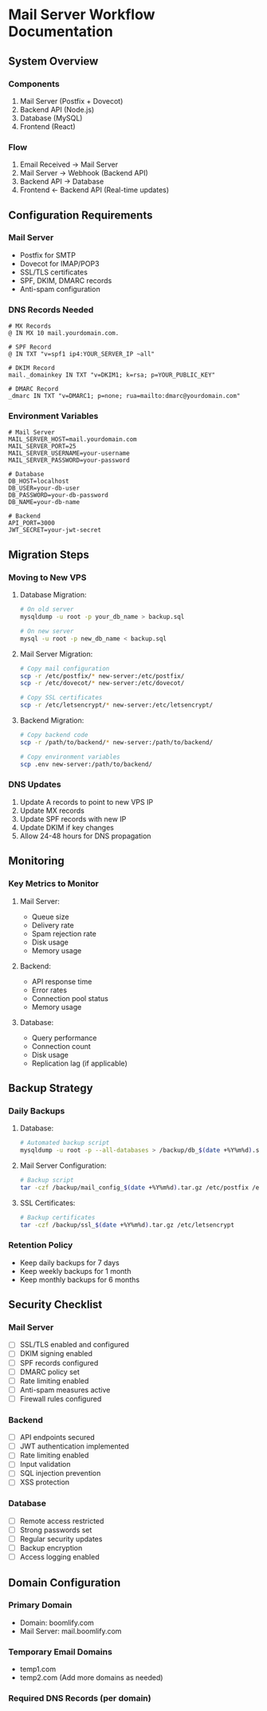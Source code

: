 # Mail Server Workflow Documentation

## System Overview

### Components
1. Mail Server (Postfix + Dovecot)
2. Backend API (Node.js)
3. Database (MySQL)
4. Frontend (React)

### Flow
1. Email Received → Mail Server
2. Mail Server → Webhook (Backend API)
3. Backend API → Database
4. Frontend ← Backend API (Real-time updates)

## Configuration Requirements

### Mail Server
- Postfix for SMTP
- Dovecot for IMAP/POP3
- SSL/TLS certificates
- SPF, DKIM, DMARC records
- Anti-spam configuration

### DNS Records Needed
```
# MX Records
@ IN MX 10 mail.yourdomain.com.

# SPF Record
@ IN TXT "v=spf1 ip4:YOUR_SERVER_IP ~all"

# DKIM Record
mail._domainkey IN TXT "v=DKIM1; k=rsa; p=YOUR_PUBLIC_KEY"

# DMARC Record
_dmarc IN TXT "v=DMARC1; p=none; rua=mailto:dmarc@yourdomain.com"
```

### Environment Variables
```
# Mail Server
MAIL_SERVER_HOST=mail.yourdomain.com
MAIL_SERVER_PORT=25
MAIL_SERVER_USERNAME=your-username
MAIL_SERVER_PASSWORD=your-password

# Database
DB_HOST=localhost
DB_USER=your-db-user
DB_PASSWORD=your-db-password
DB_NAME=your-db-name

# Backend
API_PORT=3000
JWT_SECRET=your-jwt-secret
```

## Migration Steps

### Moving to New VPS
1. Database Migration:
   ```bash
   # On old server
   mysqldump -u root -p your_db_name > backup.sql
   
   # On new server
   mysql -u root -p new_db_name < backup.sql
   ```

2. Mail Server Migration:
   ```bash
   # Copy mail configuration
   scp -r /etc/postfix/* new-server:/etc/postfix/
   scp -r /etc/dovecot/* new-server:/etc/dovecot/
   
   # Copy SSL certificates
   scp -r /etc/letsencrypt/* new-server:/etc/letsencrypt/
   ```

3. Backend Migration:
   ```bash
   # Copy backend code
   scp -r /path/to/backend/* new-server:/path/to/backend/
   
   # Copy environment variables
   scp .env new-server:/path/to/backend/
   ```

### DNS Updates
1. Update A records to point to new VPS IP
2. Update MX records
3. Update SPF records with new IP
4. Update DKIM if key changes
5. Allow 24-48 hours for DNS propagation

## Monitoring

### Key Metrics to Monitor
1. Mail Server:
   - Queue size
   - Delivery rate
   - Spam rejection rate
   - Disk usage
   - Memory usage

2. Backend:
   - API response time
   - Error rates
   - Connection pool status
   - Memory usage

3. Database:
   - Query performance
   - Connection count
   - Disk usage
   - Replication lag (if applicable)

## Backup Strategy

### Daily Backups
1. Database:
   ```bash
   # Automated backup script
   mysqldump -u root -p --all-databases > /backup/db_$(date +%Y%m%d).sql
   ```

2. Mail Server Configuration:
   ```bash
   # Backup script
   tar -czf /backup/mail_config_$(date +%Y%m%d).tar.gz /etc/postfix /etc/dovecot
   ```

3. SSL Certificates:
   ```bash
   # Backup certificates
   tar -czf /backup/ssl_$(date +%Y%m%d).tar.gz /etc/letsencrypt
   ```

### Retention Policy
- Keep daily backups for 7 days
- Keep weekly backups for 1 month
- Keep monthly backups for 6 months

## Security Checklist

### Mail Server
- [ ] SSL/TLS enabled and configured
- [ ] DKIM signing enabled
- [ ] SPF records configured
- [ ] DMARC policy set
- [ ] Rate limiting enabled
- [ ] Anti-spam measures active
- [ ] Firewall rules configured

### Backend
- [ ] API endpoints secured
- [ ] JWT authentication implemented
- [ ] Rate limiting enabled
- [ ] Input validation
- [ ] SQL injection prevention
- [ ] XSS protection

### Database
- [ ] Remote access restricted
- [ ] Strong passwords set
- [ ] Regular security updates
- [ ] Backup encryption
- [ ] Access logging enabled

## Domain Configuration

### Primary Domain
- Domain: boomlify.com
- Mail Server: mail.boomlify.com

### Temporary Email Domains
- temp1.com
- temp2.com
(Add more domains as needed)

### Required DNS Records (per domain)
